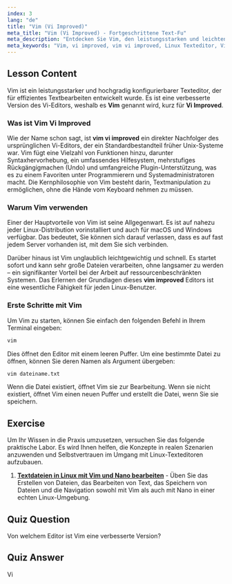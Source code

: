 ```yaml
---
index: 3
lang: "de"
title: "Vim (Vi Improved)"
meta_title: "Vim (Vi Improved) - Fortgeschrittene Text-Fu"
meta_description: "Entdecken Sie Vim, den leistungsstarken und leichten Texteditor, bekannt als vi improved. Diese Lektion stellt die Grundlagen von Vim vi improved vor, einem Tool, das auf den meisten Linux-Systemen vorinstalliert ist."
meta_keywords: "Vim, vi improved, vim vi improved, Linux Texteditor, Vim Tutorial, Vi Editor, vim improved, Linux Befehle"
---
```


## Lesson Content

Vim ist ein leistungsstarker und hochgradig konfigurierbarer Texteditor, der für effizientes Textbearbeiten entwickelt wurde. Es ist eine verbesserte Version des Vi-Editors, weshalb es **Vim** genannt wird, kurz für **Vi Improved**.

### Was ist Vim Vi Improved

Wie der Name schon sagt, ist **vim vi improved** ein direkter Nachfolger des ursprünglichen Vi-Editors, der ein Standardbestandteil früher Unix-Systeme war. Vim fügt eine Vielzahl von Funktionen hinzu, darunter Syntaxhervorhebung, ein umfassendes Hilfesystem, mehrstufiges Rückgängigmachen (Undo) und umfangreiche Plugin-Unterstützung, was es zu einem Favoriten unter Programmierern und Systemadministratoren macht. Die Kernphilosophie von Vim besteht darin, Textmanipulation zu ermöglichen, ohne die Hände vom Keyboard nehmen zu müssen.

### Warum Vim verwenden

Einer der Hauptvorteile von Vim ist seine Allgegenwart. Es ist auf nahezu jeder Linux-Distribution vorinstalliert und auch für macOS und Windows verfügbar. Das bedeutet, Sie können sich darauf verlassen, dass es auf fast jedem Server vorhanden ist, mit dem Sie sich verbinden.

Darüber hinaus ist Vim unglaublich leichtgewichtig und schnell. Es startet sofort und kann sehr große Dateien verarbeiten, ohne langsamer zu werden – ein signifikanter Vorteil bei der Arbeit auf ressourcenbeschränkten Systemen. Das Erlernen der Grundlagen dieses **vim improved** Editors ist eine wesentliche Fähigkeit für jeden Linux-Benutzer.

### Erste Schritte mit Vim

Um Vim zu starten, können Sie einfach den folgenden Befehl in Ihrem Terminal eingeben:

```bash
vim
```

Dies öffnet den Editor mit einem leeren Puffer. Um eine bestimmte Datei zu öffnen, können Sie deren Namen als Argument übergeben:

```bash
vim dateiname.txt
```

Wenn die Datei existiert, öffnet Vim sie zur Bearbeitung. Wenn sie nicht existiert, öffnet Vim einen neuen Puffer und erstellt die Datei, wenn Sie sie speichern.

## Exercise

Um Ihr Wissen in die Praxis umzusetzen, versuchen Sie das folgende praktische Labor. Es wird Ihnen helfen, die Konzepte in realen Szenarien anzuwenden und Selbstvertrauen im Umgang mit Linux-Texteditoren aufzubauen.

1. **[Textdateien in Linux mit Vim und Nano bearbeiten](https://labex.io/de/labs/comptia-edit-text-files-in-linux-with-vim-and-nano-591076)** - Üben Sie das Erstellen von Dateien, das Bearbeiten von Text, das Speichern von Dateien und die Navigation sowohl mit Vim als auch mit Nano in einer echten Linux-Umgebung.

## Quiz Question

Von welchem Editor ist Vim eine verbesserte Version?

## Quiz Answer

Vi
